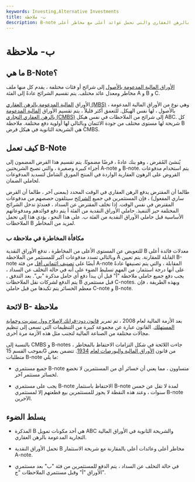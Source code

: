 ```yaml
---
keywords: Investing,Alternative Investments
title: ب- ملاحظة
description: B-note هي الشريحة الثانوية في الأوراق المالية التجارية المدعومة بالرهن العقاري والتي تحمل عوائد أعلى مع مخاطر أعلى.
---
```


# ب- ملاحظة
## ما هي B-Note؟

[الأوراق المالية المدعومة بالأصول](/asset-backedsecurity) إلى شرائح أو فئات مختلفة ، يقدم كل منها ملف مخاطر ومعدل عائد مختلف. يتم تقسيم الشرائح عادةً إلى الفئة A و B و C.

الأوراق [المالية المدعومة بالرهن العقاري (MBS)](/mbs) ، وهي نوع من الأوراق المالية المدعومة بالأصول ، لها نفس الهيكل. للتعمق أكثر قليلاً ، يتم تقسيم الأوراق [المالية المدعومة بالرهن العقاري التجاري (CMBS)](/cmbs) إلى شرائح من الملاحظات في نفس هيكل ABC. كل شريحة لها مستوى مختلف من جودة الائتمان وبالتالي لها أولوية دفع مختلفة. ملاحظة B هي الشريحة الثانوية في هيكل قرض CMBS.

## كيف تعمل B-Note

يُنشئ المُقرض ، وهو بنك عادةً ، قرضًا مضمونًا. يتم تقسيم هذا القرض المضمون إلى أجزاء كبيرة وصغيرة ، والتي تصبح الشريحتين A-note و B-note. يتم استخدام مدفوعات القروض على الرهون العقارية الواردة في المنتج المورق الشامل لتسديد المدفوعات لحاملي الضمان.

طالما أن المقترض يدفع الرهن العقاري في الوقت المحدد (بمعنى آخر ، طالما أن القرض ساري المفعول) ، فإن المستثمرين في جميع [الشرائح](/tranches) سيتلقون حصصهم من مدفوعات المقترض في نفس الوقت. إذا تخلف المقترض عن السداد ، فعندئذٍ تدخل الشرائح المختلفة حيز التنفيذ. حاملي الأوراق النقدية من الفئة أ يتم دفع فوائدهم ومدفوعاتهم الأساسية قبل حاملي الأوراق النقدية من الفئة ب. على هذا النحو ، يؤدي هذا إلى تحمل الملاحظات B لمزيد من المخاطر.

### مكافأة المخاطرة في ملاحظة ب

للتعويض عن المستوى الأعلى من المخاطرة ، تدفع الأوراق النقدية B معدلات فائدة أعلى وبالتالي تسدد مدفوعات أكبر للمستثمر من الملاحظة A القابلة للمقارنة. يتم تعيين B-note أيضًا على [تصنيف ائتماني أقل](/creditrating) من فئة A-note المقابلة ، والتي يتم تصنيفها عادةً على أنها درجة استثمار. من المهم تسليط الضوء على أنه في حالة التخلف عن السداد ، يجب دفع جميع حاملي ملاحظة "أ" قبل أن يبدأ دفع أي حامل مذكرة "بي". بعد التدفق ، يتم الدفع لشركات نقل الملاحظات B قبل مستثمري C-notes. وبهذه الطريقة ، فإن معظم الخسائر يتم تكبدها من قبل حاملي C-note و B-note.

## لائحة B- ملاحظة

بعد الأزمة المالية لعام 2008 ، تم تمرير [قانون دود-فرانك لإصلاح وول ستريت وحماية المستهلك](/dodd-frank-financial-regulatory-reform-bill). القانون عبارة عن مجموعة كبيرة من التنظيمات التي تسعى إلى تنظيم مجالات مختلفة من الصناعة المالية لتجنب مثل هذه الأزمة مرة أخرى.

بالنسبة إلى CMBS و B-notes ، جاءت اللائحة في شكل التزامات الاحتفاظ بالمخاطر بموجب القسم 15G من قانون [الأوراق المالية والبورصات لعام](/seact1934) [1934](/seact1934). تتضمن بعض متطلبات B-note ما يلي:

- جميع مستثمري B-note متساوون ، مما يعني أن خسائر أي من المستثمرين لا تخضع لخسائر مستثمر آخر.

- يجب على مستثمري B-note الاحتفاظ باستثمار B-note لمدة لا تقل عن خمس سنوات ، وعند هذه النقطة لا يجوز للمستثمرين بيع قطعتهم إلا لمستثمري B-note الآخرين.

## يسلط الضوء

- المذكرة B هي أحد مكونات تمويل ABC والشريحة الثانوية في الأوراق المالية التجارية المدعومة بالرهن العقاري.

- تحمل الأوراق النقدية B مخاطر أعلى وعائدات أعلى بالمقارنة مع شريحة الاستثمار A-note.

- في حالة التخلف عن السداد ، يتم الدفع للمستثمرين من فئة "ب" بعد مستثمري الأوراق "أ" وقبل مستثمري الملاحظات "ج".

